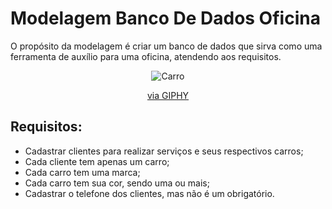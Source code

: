 # Modelagem Banco De Dados Oficina

O propósito da modelagem é criar um banco de dados que sirva como uma ferramenta de auxílio para uma oficina, atendendo aos requisitos.

<div align="center">

![Carro](https://github.com/DevMarlonR/Fila-cpp/assets/150947803/494d5e3d-0bb0-4c72-bd31-3fc795a67a3f)
</div>


<p align="center"><a href="https://giphy.com/gifs/car-cars-carro-gKYbd4sWN5zMI">via GIPHY</a></p>

## Requisitos:

- Cadastrar clientes para realizar serviços e seus respectivos carros;
- Cada cliente tem apenas um carro;
- Cada carro tem uma marca;
- Cada carro tem sua cor, sendo uma ou mais;
- Cadastrar o telefone dos clientes, mas não é um obrigatório.
